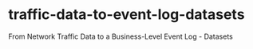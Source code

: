 # traffic-data-to-event-log-datasets
From Network Traffic Data to a Business-Level Event Log - Datasets

